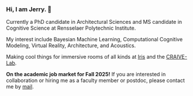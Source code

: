 ### Hi, I am Jerry. 👋

Currently a PhD candidate in Architectural Sciences and MS candidate in Cognitive Science at Rensselaer Polytechnic Institute.

My interest include Bayesian Machine Learning, Computational Cognitive Modeling, Virtual Reality, Architecture, and Acoustics. 

Making cool things for immersive rooms of all kinds at [Iris](https://github.com/iris-collective) and the [CRAIVE-Lab](https://github.com/craive-lab).

**On the academic job market for Fall 2025!** 
If you are interested in collaboration or hiring me as a faculty member or postdoc, please contact me by [mail](aca.jerryh@gmail.com).


<!--
**jerrymhuang/jerrymhuang** is a ✨ _special_ ✨ repository because its `README.md` (this file) appears on your GitHub profile.

Here are some ideas to get you started:

- 🔭 I’m currently working on ...
- 🌱 I’m currently learning ...
- 👯 I’m looking to collaborate on ...
- 🤔 I’m looking for help with ...
- 💬 Ask me about ...
- 📫 How to reach me: ...
- 😄 Pronouns: ...
- ⚡ Fun fact: ...
-->
